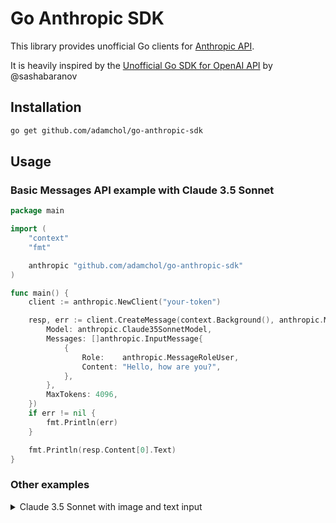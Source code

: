 # Go Anthropic SDK

This library provides unofficial Go clients for [Anthropic API](https://www.anthropic.com/api).

It is heavily inspired by the [Unofficial Go SDK for OpenAI API](https://github.com/sashabaranov/go-openai) by @sashabaranov

## Installation
```sh
go get github.com/adamchol/go-anthropic-sdk 
```

## Usage
### Basic Messages API example with Claude 3.5 Sonnet
```go
package main

import (
	"context"
	"fmt"

	anthropic "github.com/adamchol/go-anthropic-sdk"
)

func main() {
	client := anthropic.NewClient("your-token")

	resp, err := client.CreateMessage(context.Background(), anthropic.MessageRequest{
		Model: anthropic.Claude35SonnetModel,
		Messages: []anthropic.InputMessage{
			{
				Role:    anthropic.MessageRoleUser,
				Content: "Hello, how are you?",
			},
		},
		MaxTokens: 4096,
	})
	if err != nil {
		fmt.Println(err)
	}

	fmt.Println(resp.Content[0].Text)
}
```

### Other examples

<details>
<summary>Claude 3.5 Sonnet with image and text input</summary>

```go
package main

import (
	"context"
	"encoding/base64"
	"fmt"
	"log"
	"os"

	"github.com/adamchol/go-anthropic-sdk"
)

func main() {
	client := anthropic.NewClient("your-token")

	imageBytes, err := os.ReadFile("ant.jpg")
	if err != nil {
		log.Fatalf("Failed to read image file: %v", err)
	}

	imgData := base64.StdEncoding.EncodeToString(imageBytes) // Encoding the image into base64

	resp, err := client.CreateMessage(context.Background(), anthropic.MessageRequest{
		Model: anthropic.Claude35SonnetModel,
		Messages: []anthropic.InputMessage{
			{
				Role: "user",
				ContentBlocks: []anthropic.ContentBlock{ // Using ContentBlocks field instead of Content for multiple input
					{
						Type: "text",
						Text: "Is there a living organism on this image?",
					},
					{
						Type: "image",
						Source: anthropic.ImageSource{
							Type:      anthropic.ImageSourceType, // "base64"
							MediaType: anthropic.ImageJPEGMediaType, // "image/jpeg"
							Data:      imgData,
						},
					},
				},
			},
		},
		MaxTokens: 1000,
	})
	if err != nil {
		fmt.Println(err)
	}

	fmt.Println(resp.Content[0].Text)
}
```

</details>
